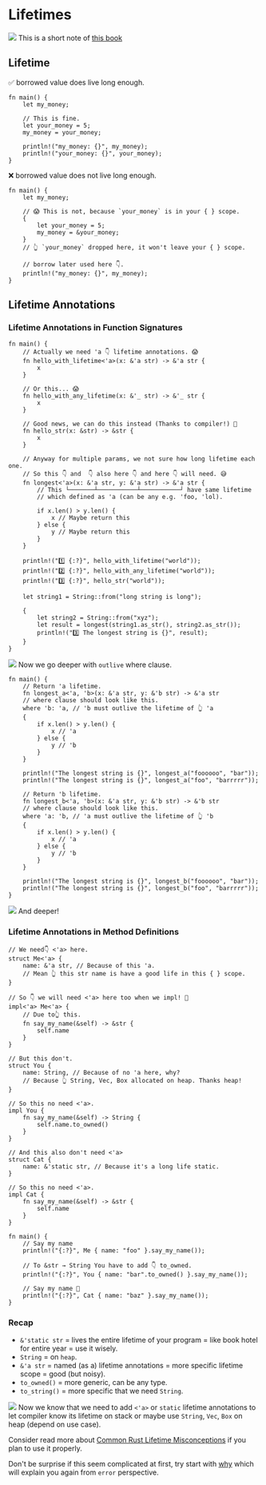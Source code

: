 # Lifetimes

![](/assets/kat.png) <span class="speech-bubble">This is a short note of [this book](https://doc.rust-lang.org/book/ch10-03-lifetime-syntax.html)</span>

## Lifetime

✅ borrowed value does live long enough.

```rust,editable
fn main() {
    let my_money;

    // This is fine.
    let your_money = 5;
    my_money = your_money;

    println!("my_money: {}", my_money);
    println!("your_money: {}", your_money);
}
```

❌ borrowed value does not live long enough.

```rust,editable
fn main() {
    let my_money;

    // 😱 This is not, because `your_money` is in your { } scope.
    {
        let your_money = 5;
        my_money = &your_money;
    }
    // 👆 `your_money` dropped here, it won't leave your { } scope.

    // borrow later used here 👇.
    println!("my_money: {}", my_money);
}
```

## Lifetime Annotations

### Lifetime Annotations in Function Signatures

```rust,no_run
fn main() {
    // Actually we need 'a 👇 lifetime annotations. 😱
    fn hello_with_lifetime<'a>(x: &'a str) -> &'a str {
        x
    }

    // Or this... 😱
    fn hello_with_any_lifetime(x: &'_ str) -> &'_ str {
        x
    }

    // Good news, we can do this instead (Thanks to compiler!) 🙏
    fn hello_str(x: &str) -> &str {
        x
    }

    // Anyway for multiple params, we not sure how long lifetime each one.
    // So this 👇 and  👇 also here 👇 and here 👇 will need. 😅
    fn longest<'a>(x: &'a str, y: &'a str) -> &'a str {
        // This └───────┴───────────┴───────────┘ have same lifetime
        // which defined as 'a (can be any e.g. 'foo, 'lol).

        if x.len() > y.len() {
            x // Maybe return this
        } else {
            y // Maybe return this
        }
    }

    println!("1️⃣ {:?}", hello_with_lifetime("world"));
    println!("2️⃣ {:?}", hello_with_any_lifetime("world"));
    println!("3️⃣ {:?}", hello_str("world"));

    let string1 = String::from("long string is long");

    {
        let string2 = String::from("xyz");
        let result = longest(string1.as_str(), string2.as_str());
        println!("3️⃣ The longest string is {}", result);
    }
}
```

![](/assets/kat.png) <span class="speech-bubble">Now we go deeper with `outlive` where clause.</span>

```rust,editable
fn main() {
    // Return 'a lifetime.
    fn longest_a<'a, 'b>(x: &'a str, y: &'b str) -> &'a str
    // where clause should look like this.
    where 'b: 'a, // 'b must outlive the lifetime of 👆 'a
    {
        if x.len() > y.len() {
            x // 'a
        } else {
            y // 'b
        }
    }

    println!("The longest string is {}", longest_a("foooooo", "bar"));
    println!("The longest string is {}", longest_a("foo", "barrrrr"));

    // Return 'b lifetime.
    fn longest_b<'a, 'b>(x: &'a str, y: &'b str) -> &'b str
    // where clause should look like this.
    where 'a: 'b, // 'a must outlive the lifetime of 👆 'b
    {
        if x.len() > y.len() {
            x // 'a
        } else {
            y // 'b
        }
    }

    println!("The longest string is {}", longest_b("foooooo", "bar"));
    println!("The longest string is {}", longest_b("foo", "barrrrr"));
}
```

![](/assets/kat.png) <span class="speech-bubble">And deeper!</span>

### Lifetime Annotations in Method Definitions

```rust,editable
// We need👇 <'a> here.
struct Me<'a> {
    name: &'a str, // Because of this 'a.
    // Mean 👆 this str name is have a good life in this { } scope.
}

// So 👇 we will need <'a> here too when we impl! 🤷
impl<'a> Me<'a> {
    // Due to👆 this.
    fn say_my_name(&self) -> &str {
        self.name
    }
}

// But this don't.
struct You {
    name: String, // Because of no 'a here, why?
    // Because 👆 String, Vec, Box allocated on heap. Thanks heap!
}

// So this no need <'a>.
impl You {
    fn say_my_name(&self) -> String {
        self.name.to_owned()
    }
}

// And this also don't need <'a>
struct Cat {
    name: &'static str, // Because it's a long life static.
}

// So this no need <'a>.
impl Cat {
    fn say_my_name(&self) -> &str {
        self.name
    }
}

fn main() {
    // Say my name
    println!("{:?}", Me { name: "foo" }.say_my_name());

    // To &str → String You have to add 👇 to_owned.
    println!("{:?}", You { name: "bar".to_owned() }.say_my_name());

    // Say my name 🎵
    println!("{:?}", Cat { name: "baz" }.say_my_name());
}
```

### Recap

- `&'static str` = lives the entire lifetime of your program = like book hotel for entire year = use it wisely.
- `String` = on `heap`.
- `&'a str` = named (as a) lifetime annotations = more specific lifetime scope = good (but noisy).
- `to_owned()` = more generic, can be any type.
- `to_string()` = more specific that we need `String`.

![](/assets/kat.png) <span class="speech-bubble">Now we know that we need to add `<'a>` or `static` lifetime annotations to let compiler know its lifetime on stack or maybe use `String`, `Vec`, `Box` on heap (depend on use case).</span>

Consider read more about [Common Rust Lifetime Misconceptions](https://github.com/pretzelhammer/rust-blog/blob/master/posts/common-rust-lifetime-misconceptions.md) if you plan to use it properly.

Don't be surprise if this seem complicated at first, try start with [why](https://app.rust-for-js.dev/posts/12-lifetimes/) which will explain you again from `error` perspective.
